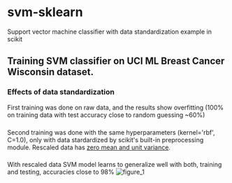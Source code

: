 # svm-sklearn
Support vector machine classifier with data standardization example in scikit
## Training SVM classifier on UCI ML Breast Cancer Wisconsin dataset.
### Effects of data standardization
First training was done on raw data, and the results show overfitting (100% on training data with test accuracy close
to random guessing ~60%)
###
Second training was done with the same hyperparameters (kernel='rbf', C=1.0), only with data stardardized by scikit's built-in preprocessing module. 
Rescaled data has [zero mean and unit variance](http://scikit-learn.org/stable/modules/preprocessing.html).
###
With rescaled data SVM model learns to generalize well with both, training and testing, accuracies close to 98%
![figure_1](https://user-images.githubusercontent.com/30974121/37826036-5762b4dc-2e92-11e8-9aa1-8c93cadcbb0d.png)
